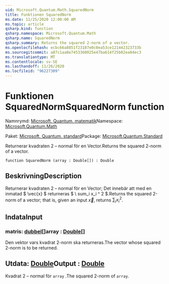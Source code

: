 ```yaml
---
uid: Microsoft.Quantum.Math.SquaredNorm
title: Funktionen SquaredNorm
ms.date: 11/25/2020 12:00:00 AM
ms.topic: article
qsharp.kind: function
qsharp.namespace: Microsoft.Quantum.Math
qsharp.name: SquaredNorm
qsharp.summary: Returns the squared 2-norm of a vector.
ms.openlocfilehash: ecbc66a8851f23187e0c0ea53ce121442323733b
ms.sourcegitcommit: a87c1aa8e7453360025e47ba614f25b02ea84ec3
ms.translationtype: MT
ms.contentlocale: sv-SE
ms.lasthandoff: 11/26/2020
ms.locfileid: "96227309"
---
```

# <a name="squarednorm-function"></a><span data-ttu-id="485b7-102">Funktionen SquaredNorm</span><span class="sxs-lookup"><span data-stu-id="485b7-102">SquaredNorm function</span></span>

<span data-ttu-id="485b7-103">Namnrymd: [Microsoft. Quantum. matematik](xref:Microsoft.Quantum.Math)</span><span class="sxs-lookup"><span data-stu-id="485b7-103">Namespace: [Microsoft.Quantum.Math](xref:Microsoft.Quantum.Math)</span></span>

<span data-ttu-id="485b7-104">Paket: [Microsoft. Quantum. standard](https://nuget.org/packages/Microsoft.Quantum.Standard)</span><span class="sxs-lookup"><span data-stu-id="485b7-104">Package: [Microsoft.Quantum.Standard](https://nuget.org/packages/Microsoft.Quantum.Standard)</span></span>


<span data-ttu-id="485b7-105">Returnerar kvadraten 2 – normal för en Vector.</span><span class="sxs-lookup"><span data-stu-id="485b7-105">Returns the squared 2-norm of a vector.</span></span>

```qsharp
function SquaredNorm (array : Double[]) : Double
```


## <a name="description"></a><span data-ttu-id="485b7-106">Beskrivning</span><span class="sxs-lookup"><span data-stu-id="485b7-106">Description</span></span>

<span data-ttu-id="485b7-107">Returnerar kvadraten 2 – normal för en Vector; Det innebär att med en inmatad $ \vec{x} $ returneras $ \ sum_i x_i ^ 2 $.</span><span class="sxs-lookup"><span data-stu-id="485b7-107">Returns the squared 2-norm of a vector; that is, given an input $\vec{x}$, returns $\sum_i x_i^2$.</span></span>

## <a name="input"></a><span data-ttu-id="485b7-108">Indata</span><span class="sxs-lookup"><span data-stu-id="485b7-108">Input</span></span>

### <a name="array--double"></a><span data-ttu-id="485b7-109">matris: [dubbel](xref:microsoft.quantum.lang-ref.double)[]</span><span class="sxs-lookup"><span data-stu-id="485b7-109">array : [Double](xref:microsoft.quantum.lang-ref.double)[]</span></span>

<span data-ttu-id="485b7-110">Den vektor vars kvadrat 2-norm ska returneras.</span><span class="sxs-lookup"><span data-stu-id="485b7-110">The vector whose squared 2-norm is to be returned.</span></span>



## <a name="output--double"></a><span data-ttu-id="485b7-111">Utdata: [Double](xref:microsoft.quantum.lang-ref.double)</span><span class="sxs-lookup"><span data-stu-id="485b7-111">Output : [Double](xref:microsoft.quantum.lang-ref.double)</span></span>

<span data-ttu-id="485b7-112">Kvadrat 2 – normal för `array` .</span><span class="sxs-lookup"><span data-stu-id="485b7-112">The squared 2-norm of `array`.</span></span>